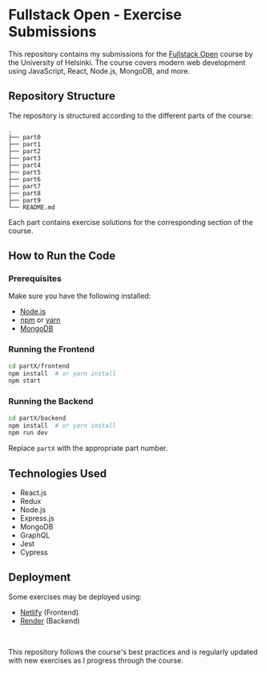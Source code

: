 # Fullstack Open - Exercise Submissions

This repository contains my submissions for the [Fullstack Open](https://fullstackopen.com/en/) course by the University of Helsinki. The course covers modern web development using JavaScript, React, Node.js, MongoDB, and more.

## Repository Structure

The repository is structured according to the different parts of the course:

```
.
├── part0
├── part1
├── part2
├── part3
├── part4
├── part5
├── part6
├── part7
├── part8
├── part9
└── README.md
```

Each part contains exercise solutions for the corresponding section of the course.

## How to Run the Code

### Prerequisites

Make sure you have the following installed:

- [Node.js](https://nodejs.org/)
- [npm](https://www.npmjs.com/) or [yarn](https://yarnpkg.com/)
- [MongoDB](https://www.mongodb.com/)

### Running the Frontend

```sh
cd partX/frontend
npm install  # or yarn install
npm start
```

### Running the Backend

```sh
cd partX/backend
npm install  # or yarn install
npm run dev
```

Replace `partX` with the appropriate part number.

## Technologies Used

- React.js
- Redux
- Node.js
- Express.js
- MongoDB
- GraphQL
- Jest
- Cypress

## Deployment

Some exercises may be deployed using:

- [Netlify](https://www.netlify.com/) (Frontend)
- [Render](https://render.com/) (Backend)

<br/>

This repository follows the course's best practices and is regularly updated with new exercises as I progress through the course.
